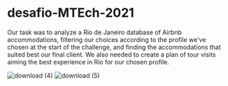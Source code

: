 # desafio-MTEch-2021

Our task was to analyze a Rio de Janeiro database of Airbnb accommodations, filtering our choices according to the profile we've chosen at the start of the challenge, and finding the accommodations that suited best our final client. We also needed to create a plan of tour visits aiming the best experience in Rio for our chosen profile.

![download (4)](https://user-images.githubusercontent.com/26651389/119589502-4930f500-bda9-11eb-9a4b-921c4e5784b8.jpg)
![download (5)](https://user-images.githubusercontent.com/26651389/119589501-47ffc800-bda9-11eb-9923-121d2c4ec48c.jpg)
